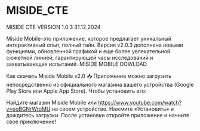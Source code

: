 # MISIDE_CTE
MISIDE CTE VERSION 1.0.3 31.12.2024

Miside Mobile-это приложение, которое предлагает уникальный интерактивный опыт, полный тайн. Версия v2.0.3 дополнена новыми функциями, обновленной графикой и еще более увлекательной сюжетной линией, гарантирующей часы исследований и захватывающих испытаний. MISIDE MOBILE DOWLOAD

Как скачать Miside Mobile v2.0 📥
Приложение можно загрузить непосредственно из официального магазина вашего устройства (Google Play Store или Apple App Store). Чтобы установить его:

Найдите магазин Miside Mobile или https://www.youtube.com/watch?v=eoBGNrWtoMU на своем устройстве.
Нажмите «Установить» и дождитесь загрузки.
После установки откройте приложение и начните свое приключение!
